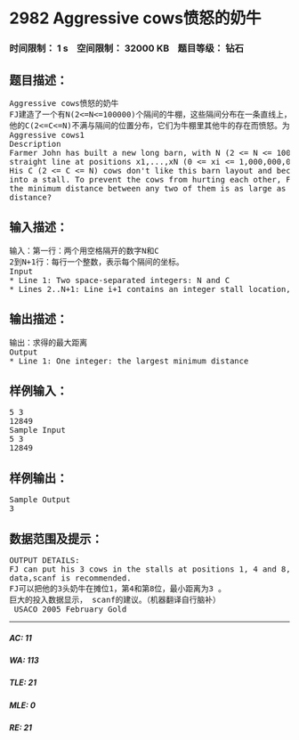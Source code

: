 # 2982 Aggressive cows愤怒的奶牛   
### 时间限制： 1 s&nbsp;&nbsp;&nbsp;&nbsp;空间限制： 32000 KB&nbsp;&nbsp;&nbsp;&nbsp;题目等级： 钻石  
## 题目描述：  

<pre>
Aggressive cows愤怒的奶牛
FJ建造了一个有N(2<=N<=100000)个隔间的牛棚，这些隔间分布在一条直线上，坐标是x1,x2…xN(0<=xi<=10^9)。
他的C(2<=C<=N)不满与隔间的位置分布，它们为牛棚里其他牛的存在而愤怒。为了防止牛之间互相打斗，约翰想把这些牛安置在制定的隔间，所有牛之间相邻两头的最近距离越大越好。请你求出这个最大距离。
Aggressive cows1
Description
Farmer John has built a new long barn, with N (2 <= N <= 100,000) stalls. The stalls are located along a
straight line at positions x1,...,xN (0 <= xi <= 1,000,000,000).
His C (2 <= C <= N) cows don't like this barn layout and become aggressive towards each other once put
into a stall. To prevent the cows from hurting each other, FJ want to assign the cows to the stalls, such that
the minimum distance between any two of them is as large as possible. What is the largest minimum
distance?
</pre>
  
  
## 输入描述：  

<pre>
输入：第一行：两个用空格隔开的数字N和C
2到N+1行：每行一个整数，表示每个隔间的坐标。
Input
* Line 1: Two space-separated integers: N and C
* Lines 2..N+1: Line i+1 contains an integer stall location, xi
</pre>
  
  
## 输出描述：  

<pre>
输出：求得的最大距离
Output
* Line 1: One integer: the largest minimum distance
</pre>
  
  
## 样例输入：  

<pre>
5 3
12849
Sample Input
5 3
12849
</pre>
  
  
## 样例输出：  

<pre>
Sample Output
3
</pre>
  
  
## 数据范围及提示：  

<pre>
OUTPUT DETAILS:
FJ can put his 3 cows in the stalls at positions 1, 4 and 8, resulting in a minimum distance of 3. Huge input
data,scanf is recommended.
FJ可以把他的3头奶牛在摊位1，第4和第8位，最小距离为3 。
巨大的投入数据显示， scanf的建议。（机器翻译自行脑补）
 USACO 2005 February Gold
</pre>
  
  
***  

##### AC: 11  
##### WA: 113  
##### TLE: 21  
##### MLE: 0  
##### RE: 21  
